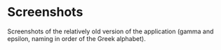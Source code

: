 # Screenshots
Screenshots of the relatively old version of the application (gamma and epsilon, naming in order of the Greek alphabet).
